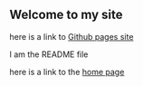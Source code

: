 ## Welcome to my site

here is a link to [Github pages site](https://dr-matt-smith.github.io/github-pages-example3/)

I am the README file


here is a link to the [home page](index.html)

